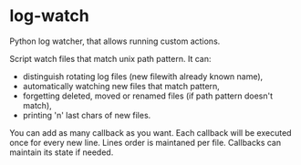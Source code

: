 # log-watch
Python log watcher, that allows running custom actions.

Script watch files that match unix path pattern. It can:
* distinguish rotating log files (new filewith already known name),
* automatically watching new files that match pattern,
* forgetting deleted, moved or renamed files (if path pattern doesn't match),
* printing 'n' last chars of new files.

You can add as many callback as you want. Each callback will be executed once for every new line.
Lines order is maintaned per file. Callbacks can maintain its state if needed.
